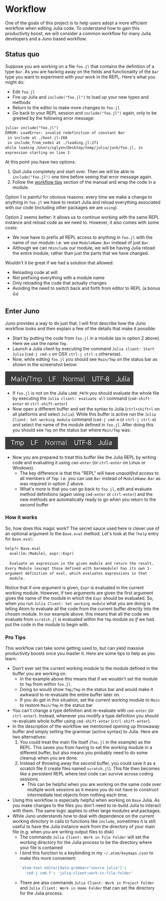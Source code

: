 <!--
TODO: should we call "this project" Juno? I saw in communication.md we did,
but I'm not sure
 -->

# Workflow

One of the goals of this project is to help users adopt a more efficient
workflow when editing Julia code. To understand how to gain this productivity
boost, we will consider a common workflow for many Julia developers and a Juno
based workflow.

## Status quo

Suppose you are working on a file `foo.jl` that contains the definition of a
type `Bar`. As you are hacking away on the fields and functionality of the `Bar`
type you want to experiment with your work in the REPL. Here's what you might do:

- Edit `foo.jl`
- Fire up Julia and `include("foo.jl")` to load up your new types and methods
- Return to the editor to make more changes to `foo.jl`
- Go back to your REPL session and `include("foo.jl")` again, only to be greeted
  by the following error message:

```
julia> include("foo.jl")
ERROR: LoadError: invalid redefinition of constant Bar
 in include at ./boot.jl:260
 in include_from_node1 at ./loading.jl:271
while loading /Users/sglyon/Desktop/temp/julia/junk/foo.jl, in expression starting on line 3
```

At this point you have two options:

1. Quit Julia completely and start over. Then we will be able to
   `include("foo.jl")` one time before seeing that error message again.
2. Follow the [workflow tips](http://docs.julialang.org/en/latest/manual/workflow-tips/#repl-based-workflow)
   section of the manual and wrap the code in a module.

Option 1 is painful for obvious reasons: every time we make a change to anything
in `foo.jl` we have to restart Julia  and reload everything associated with our
code (including other packages we are `using`).

Option 2 seems better: it allows us to continue working with the same REPL
instance and reload code as we need to. However, it also comes with some costs:

- We now have to prefix all REPL access to anything in `foo.jl` with the name
  of our module: i.e. we use `ModuleName.Bar` instead of just `Bar`.
- Although we can re`include` our module, we will be having Julia reload the
  entire module, rather than just the parts that we have changed.

Wouldn't it be great if we had a solution that allowed:

- Reloading code at will
- Not prefixing everything with a module name
- Only reloading the code that actually changes
- Avoiding the need to switch back and forth from editor to REPL (a bonus :+1:)

## Enter Juno

Juno provides a way to do just that. I will first describe how the Juno workflow
looks and then explain a few of the details that make it possible:

- Start by putting the code from `foo.jl` in a module (as in option 2 above).
  Here we use the name `Tmp`.
- Launch a Julia client by executing the command `Julia client: Start Julia`
  (`cmd-j cmd-s` on OSX `ctrl-j ctrl-s` otherwise).
- Now, while editing `foo.jl` you should see `Main/Tmp` on the status
  bar as shown in the screenshot below:

![](static/main_modulename.png)

- If `foo.jl` is not on the Julia `LOAD_PATH` you should evaluate the
  whole file by executing the `Julia client: evaluate all` command
  (`cmd-shift-enter` or `ctrl-shift-enter`)
- Now open a different buffer and set the syntax to Julia (`ctrl+shift+l` on all
  platforms and select `Julia`). While this buffer is active run the
  `Julia Client: Set working module` command (`cmd-j cmd-m` or `ctrl-j ctrl-m`)
  and select the name of the module defined in `foo.jl`. After doing this you
  should see `Tmp` on the status bar where `Main/Tmp` was:

![](static/scratch_modulename.png)

- Now you are prepared to treat this buffer like the Julia REPL by writing code
  and evaluating it using `cmd-enter` (or `ctrl-enter` on Linux or Windows).
    - The key difference is that this "REPL" will have  _unqualifed_ access to
      all members of `Tmp`: i.e. you can use `Bar` instead of `ModuleName.Bar`
      as was required in option 2 above.
    - What's more is that you can go back to `foo.jl`, edit and evaluate method
      definitions (again using `cmd-enter` or `ctrl-enter`) and the new methods
      are automatically ready to go when you return to the second buffer

### How it works

So, how does this magic work? The secret sauce used here is clever use of an
optional argument to the `Base.eval` method. Let's look at the `?help` entry for
`Base.eval`:

```
help?> Base.eval
  eval([m::Module], expr::Expr)

  Evaluate an expression in the given module and return the result. Every Module (except those defined with baremodule) has its own 1-argument definition of eval, which evaluates expressions in that
  module.
```

Notice that if one argument is given, `Expr` is evaluated in the current working
module. However, if two arguments are given the first argument gives the name of
the module in which the `Expr` should be evaluated. So, when you run `Julia
Client: Set working module` what you are doing is telling Atom to evaluate all
the code from the current buffer directly into the chosen module. In our example
above, this means that all the code we evaluate from `scratch.jl` is evaluated
within the `Tmp` module _as if_ we had put the code in the module to begin with.

### Pro Tips

This workflow can take some getting used to, but can yield massive productivity
boosts once you master it. Here are some tips to help as you learn:

- Don't ever set the current working module to the module defined in the buffer
you are working on.
    - In the example above this means that if we wouldn't set the module to `Tmp`
      from within `foo.jl`.
    - Doing so would show `Tmp/Tmp` in the status bar and would make it awkward
      to re-evaluate the entire buffer later on.
    - If you do get in this situation, set the current working module to `Main`
      to restore `Main/Tmp` in the status bar
- You can't change a type definition and re-evaluate with `cmd-enter` (or
  `ctrl-enter`). Instead, whenever you modify a type definition you should
  re-evaluate whole buffer using `cmd-shift-enter` (`ctrl-shift-enter`).
- In the description of the workflow we mentioned opening up throwaway buffer
  and simply setting the grammar (active syntax) to Julia. Here are two
  alternatives:
    1. You could treat the main file itself (`foo.jl` in the example) as the
       REPL. This saves you from having to set the working module in a
       different buffer, but also means you probably need to do some cleanup
       when you are done.
    2. Instead of throwing away the second buffer, you could save it as a
       scratch file (I create files named `scratch.jl`). This file then becomes
       like a persistent REPL where test code can survive across coding sessions.
        - This can be helpful when you are working on the same code over
          multiple work sessions as it means you do not have to construct
          intermediate test objects from nothing each time.
- Using this workflow is especially helpful when working on `Base` Julia. As you
  make changes to the files you don't need to re-build Julia to interact with
  them. The same logic applies to other large modules and packages.
- While Juno understands how to deal with dependence on the current working
  directory in calls to functions like `include`, sometimes it is still useful
  to have the Julia instance work from the directory of your main file (e.g.
  when you are writing output files to disk)
    - The commands `Julia Client: Work in File Folder` will set the working
      directory for the Julia process to be the directory where your file is
      contained
    - I bind this function to a keybinding in my `~/.atom/keymaps.cson` to make
      this more convenient:
        ```coffeescript
        'atom-text-editor[data-grammar="source julia"]':
          'cmd-j cmd-f': 'julia-client:work-in-file-folder'
        ```
    - There are also commands `Julia Client: Work in Project Folder` and
      `Julia Client: Work in Home Folder` that can set the directory for the
      Julia process.
